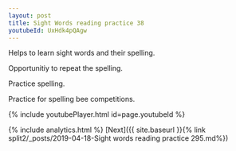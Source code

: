 ```yaml
---
layout: post
title: Sight Words reading practice 38
youtubeId: UxHdk4pQAgw
---
```

 
 
Helps to learn sight words and their spelling.

Opportunitiy to repeat the spelling. 

Practice spelling. 
 
Practice for spelling bee competitions. 
 
{% include youtubePlayer.html id=page.youtubeId %}
 
 
{% include analytics.html %} 
[Next]({{ site.baseurl }}{% link  split2/_posts/2019-04-18-Sight words reading practice 295.md%})
 

